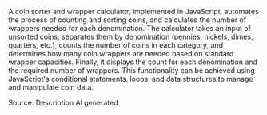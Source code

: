 A coin sorter and wrapper calculator, implemented in JavaScript, automates the process of counting and sorting coins, and calculates the number of wrappers needed for each denomination. The calculator takes an input of unsorted coins, separates them by denomination (pennies, nickels, dimes, quarters, etc.), counts the number of coins in each category, and determines how many coin wrappers are needed based on standard wrapper capacities. Finally, it displays the count for each denomination and the required number of wrappers. This functionality can be achieved using JavaScript's conditional statements, loops, and data structures to manage and manipulate coin data.


Source: Description AI generated
